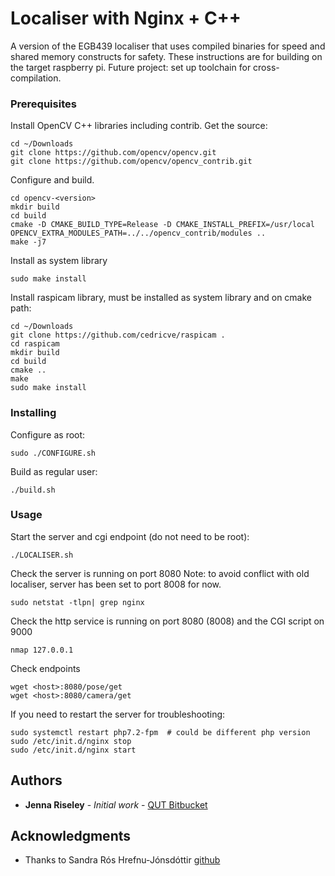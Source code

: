 # Localiser with Nginx + C++

A version of the EGB439 localiser that uses compiled binaries for speed and shared memory constructs for safety.
These instructions are for building on the target raspberry pi.
Future project: set up toolchain for cross-compilation.

### Prerequisites

Install OpenCV C++ libraries including contrib.
Get the source:

```
cd ~/Downloads
git clone https://github.com/opencv/opencv.git
git clone https://github.com/opencv/opencv_contrib.git
```

Configure and build. 

```
cd opencv-<version>
mkdir build
cd build
cmake -D CMAKE_BUILD_TYPE=Release -D CMAKE_INSTALL_PREFIX=/usr/local OPENCV_EXTRA_MODULES_PATH=../../opencv_contrib/modules ..
make -j7
```

Install as system library

```
sudo make install
```

Install raspicam library, must be installed as system library and on cmake path:

```
cd ~/Downloads
git clone https://github.com/cedricve/raspicam .
cd raspicam
mkdir build
cd build
cmake ..
make
sudo make install
```

### Installing


Configure as root:

```
sudo ./CONFIGURE.sh
```

Build as regular user:

```
./build.sh
```

### Usage

Start the server and cgi endpoint (do not need to be root):

```
./LOCALISER.sh
```

Check the server is running on port 8080
Note: to avoid conflict with old localiser, server has been set to port 8008 for now.

```
sudo netstat -tlpn| grep nginx
``` 

Check the http service is running on port 8080 (8008) and the CGI script on 9000

```
nmap 127.0.0.1
```

Check endpoints

``` 
wget <host>:8080/pose/get
wget <host>:8080/camera/get
```

If you need to restart the server for troubleshooting:

```
sudo systemctl restart php7.2-fpm  # could be different php version
sudo /etc/init.d/nginx stop
sudo /etc/init.d/nginx start
```


## Authors

* **Jenna Riseley** - *Initial work* - [QUT Bitbucket](https://bitbucket.org/%7B7370add8-cb2c-4301-b546-7bfd62304e14%7D/)

## Acknowledgments

* Thanks to Sandra Rós Hrefnu-Jónsdóttir [github](https://gist.github.com/chronicall)





